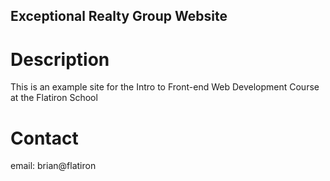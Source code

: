 Exceptional Realty Group Website
---

# Description

This is an example site for the Intro to Front-end Web Development Course at the Flatiron School

# Contact

email: brian@flatiron

